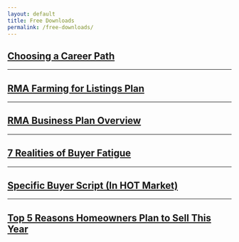 ```yaml
---
layout: default
title: Free Downloads
permalink: /free-downloads/
---
```


## <a target="_blank" rel="noopener" href="https://drive.google.com/file/d/1BFElPrs7aSihDRRNUceI-kn8Y1_rrPQs/view">Choosing a Career Path</a>

---

## <a target="_blank" rel="noopener" href="https://drive.google.com/file/d/19niGvEVPU6gAoa73kLtanoSa_mvgOCr9/view">RMA Farming for Listings Plan</a>

---

## <a target="_blank" rel="noopener" href="https://drive.google.com/file/d/1ee7vGGYdXCrmjY73AMEFbKTUaLdd57ZR/view">RMA Business Plan Overview</a>

---

## <a target="_blank" rel="noopener" href="https://drive.google.com/file/d/1s83kWjRxTlvATcXFHzHF5y_hVSeFVKms/view">7 Realities of Buyer Fatigue</a>

---

## <a target="_blank" rel="noopener" href="https://drive.google.com/file/d/1_L6qCrl_sGAbSjsauUJ7RT-1PqzHzeuE/view">Specific Buyer Script (In HOT Market)</a>

---

## <a target="_blank" rel="noopener" href="https://drive.google.com/file/d/1oPmBOPGpaHLO7K85eKsIz8rC0lFLC_5e/view">Top 5 Reasons Homeowners Plan to Sell This Year</a>